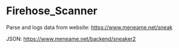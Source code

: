 # Firehose_Scanner
Parse and logs data from website: https://www.meneame.net/sneak

JSON: https://www.meneame.net/backend/sneaker2
